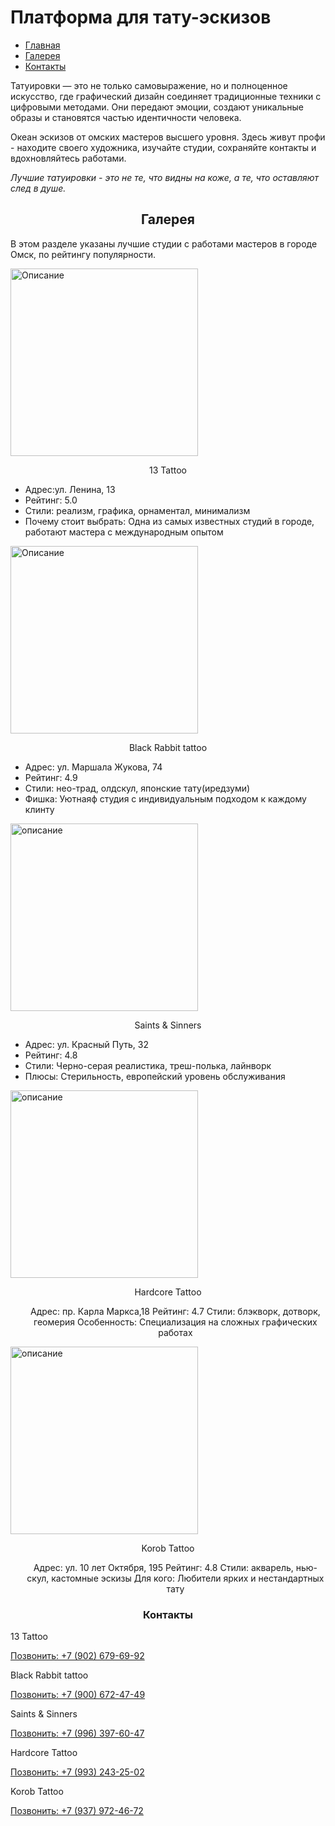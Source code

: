 <!DOCTYPE html>
<html lang="ru">
<head>
    <meta charset="UTF-8">
    <meta name="viewport" content="width=device-width, initial-scale=1.0">
    <title>Платформа для тату-эскизов</title>
   
</head>
<body>
    <div class="container">
        <h1>Платформа для тату-эскизов</h1>
        <nav>
            <ul>
                <li><a href="#home">Главная</a></li>
                 <li><a href="#gallery">Галерея</a></li>
                  <li><a href="#contact">Контакты</a></li>
            </ul>
        </nav>
        <p>Татуировки — это не только самовыражение, но и полноценное искусство, где графический дизайн соединяет традиционные техники с цифровыми методами. Они передают эмоции, создают уникальные образы и становятся частью идентичности человека.</p>
        <p>Океан эскизов от омских мастеров высшего уровня. Здесь живут профи - находите своего художника, изучайте студии, сохраняйте контакты и вдохновляйтесь работами.</p>
        <div class="highlight">
            <i>Лучшие татуировки - это не те, что видны на коже, а те, что оставляют след в душе.</i>
        </div>
        <center>
        <h2>Галерея</h2>
        </center>
        <p>В этом разделе указаны лучшие студии с работами мастеров в городе Омск, по рейтингу популярности.</p>
</head>
<body>
    <div class="image-text-container">
        <div class="item">
            <img src="https://i.pinimg.com/736x/33/51/11/335111d019eebd4624fb96ec3c5212f3.jpg" alt="Описание" style="width: 300px; height: auto;"/>
            <div class="text-content">
                <center>
                <p>13 Tattoo</p>
                </center>
                <ul>
                    <li>Адрес:ул. Ленина, 13</li>
                    <li>Рейтинг: 5.0</li>
                    <li>Стили: реализм, графика, орнаментал, минимализм</li>
                    <li>Почему стоит выбрать: Одна из самых известных студий в городе, работают мастера с международным опытом</li>
                </ul>
            </div>
        </div>
        <div class="item">
            <img src="https://i.pinimg.com/736x/1b/b4/55/1bb455675c078a24bfb4d6e508d9f12a.jpg" alt="Описание" style="width: 300px; height: auto;"/>
            <div class="text-content">
                <center>
                <p>Black Rabbit tattoo</p>
                </center>
                <ul>
                    <li>Адрес: ул. Маршала Жукова, 74</li>
                    <li>Рейтинг: 4.9</li>
                    <li>Стили: нео-трад, олдскул, японские тату(иредзуми)</li>
                    <li>Фишка: Уютнаяф студия с индивидуальным подходом к каждому клинту</li>
                </ul>
            </div>
        </div>
        <div class="item">
            <img src="https://sun9-28.userapi.com/impf/c849536/v849536484/134ff4/8mH0bhiWOho.jpg?size=411x604&quality=96&sign=f69df64164307eaeb7684e71d107934f&type=album" alt="описание"style="width: 300px; height: auto;"/>
            <div class="text-content">
                <center>
                <p>Saints & Sinners</p>
                </center>
                <ul>
                    <li>Адрес: ул. Красный Путь, 32</li>
                    <li>Рейтинг: 4.8</li>
                    <li>Стили: Черно-серая реалистика, треш-полька, лайнворк</li>
                    <li>Плюсы: Стерильность, европейский уровень обслуживания</li>
                </ul>
            </div>
        </div>
    </div>
    <div class="item">
        <img src="https://avatars.mds.yandex.net/i?id=413e365f125382bbd361dc86154560e8_l-8312878-images-thumbs&n=13" alt="описание"style="width: 300px; height: auto;"/>
        <div class="text-content">
         <center>
             <p> Hardcore Tattoo</p>   
             <center/>
             <ul>
                 <il>Адрес: пр. Карла Маркса,18</il>
                 <il>Рейтинг: 4.7</il>
                 <il>Стили: блэкворк, дотворк, геомерия</il>
                 <il>Особенность: Специализация на сложных графических работах</il>
             </ul>
              </div>
        </div>
    </div>
    <div class="item">
       <img src="https://i.pinimg.com/736x/7b/e9/a7/7be9a70267788f98ce82ecec131b7e77.jpg"  alt="описание"style="width: 300px; height: auto;"/>
  <div class="text-content">
       <center>
             <p> Korob Tattoo</p>   
             <center/>
             <ul>
                 <il>Адрес: ул. 10 лет Октября, 195</il>
                 <il>Рейтинг: 4.8</il>
                 <il>Стили: акварель, нью-скул, кастомные эскизы</il>
                 <il>Для кого: Любители ярких и нестандартных тату</il>
             </ul>
              </div>
        </div>
    </div>
    <center>
        <h3>Контакты</h3>
    </center>
    <p>13 Tattoo</p>
    <a href="tel:+79026796992">Позвонить: +7 (902) 679-69-92</a>
    <p>Black Rabbit tattoo</p>
    <a href="tel:+79006724749">Позвонить: +7 (900) 672-47-49</a>
    <p>Saints & Sinners</p>
    <a href="tel:+79963976047">Позвонить: +7 (996) 397-60-47</a>
    <p>Hardcore Tattoo</p>
     <a href="tel:+79932432502">Позвонить: +7 (993) 243-25-02</a>
     <p>Korob Tattoo</p>
      <a href="tel:+79379724672">Позвонить: +7 (937) 972-46-72</a>
</body>
</html>
       
        
  
    
       
   
       
